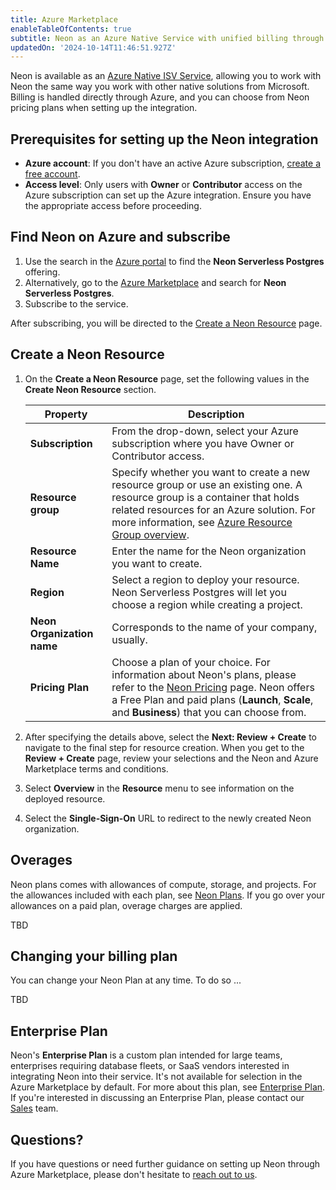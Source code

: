 ```yaml
---
title: Azure Marketplace
enableTableOfContents: true
subtitle: Neon as an Azure Native Service with unified billing through Azure Marketplace
updatedOn: '2024-10-14T11:46:51.927Z'
---
```


Neon is available as an [Azure Native ISV Service](https://learn.microsoft.com/en-us/azure/partner-solutions/partners), allowing you to work with Neon the same way you work with other native solutions from Microsoft. Billing is handled directly through Azure, and you can choose from Neon pricing plans when setting up the integration.

## Prerequisites for setting up the Neon integration

- **Azure account**: If you don't have an active Azure subscription, [create a free account](https://azure.microsoft.com/free).
- **Access level**: Only users with **Owner** or **Contributor** access on the Azure subscription can set up the Azure integration. Ensure you have the appropriate access before proceeding.

## Find Neon on Azure and subscribe

1. Use the search in the [Azure portal](https://portal.azure.com/) to find the **Neon Serverless Postgres** offering.
2. Alternatively, go to the [Azure Marketplace](https://portal.azure.com/#view/Microsoft_Azure_Marketplace/MarketplaceOffersBlade/selectedMenuItemId/home) and search for **Neon Serverless Postgres**.
3. Subscribe to the service.

After subscribing, you will be directed to the [Create a Neon Resource](#create-a-neon-resource) page.

## Create a Neon Resource

1. On the **Create a Neon Resource** page, set the following values in the **Create Neon Resource** section.

   | Property                   | Description                                                                                                                                                                                                                                                                                                        |
   | -------------------------- | ------------------------------------------------------------------------------------------------------------------------------------------------------------------------------------------------------------------------------------------------------------------------------------------------------------------ |
   | **Subscription**           | From the drop-down, select your Azure subscription where you have Owner or Contributor access.                                                                                                                                                                                                                     |
   | **Resource group**         | Specify whether you want to create a new resource group or use an existing one. A resource group is a container that holds related resources for an Azure solution. For more information, see [Azure Resource Group overview](https://learn.microsoft.com/en-us/azure/azure-resource-manager/management/overview). |
   | **Resource Name**          | Enter the name for the Neon organization you want to create.                                                                                                                                                                                                                                                       |
   | **Region**                 | Select a region to deploy your resource. Neon Serverless Postgres will let you choose a region while creating a project.                                                                                                                                                                                           |
   | **Neon Organization name** | Corresponds to the name of your company, usually.                                                                                                                                                                                                                                                                  |
   | **Pricing Plan**           | Choose a plan of your choice. For information about Neon's plans, please refer to the [Neon Pricing](https://neon.tech/home) page. Neon offers a Free Plan and paid plans (**Launch**, **Scale**, and **Business**) that you can choose from.                                                                      |

2. After specifying the details above, select the **Next: Review + Create** to navigate to the final step for resource creation. When you get to the **Review + Create** page, review your selections and the Neon and Azure Marketplace terms and conditions.
3. Select **Overview** in the **Resource** menu to see information on the deployed resource.
4. Select the **Single-Sign-On** URL to redirect to the newly created Neon organization.

## Overages

Neon plans comes with allowances of compute, storage, and projects. For the allowances included with each plan, see [Neon Plans](/docs/introduction/plans). If you go over your allowances on a paid plan, overage charges are applied.

TBD

## Changing your billing plan

You can change your Neon Plan at any time. To do so ...

TBD

## Enterprise Plan

Neon's **Enterprise Plan** is a custom plan intended for large teams, enterprises requiring database fleets, or SaaS vendors interested in integrating Neon into their service. It's not available for selection in the Azure Marketplace by default. For more about this plan, see [Enterprise Plan](/docs/introduction/plans#enterprise). If you're interested in discussing an Enterprise Plan, please contact our [Sales](https://neon.tech/contact-sales) team.

## Questions?

If you have questions or need further guidance on setting up Neon through Azure Marketplace, please don't hesitate to [reach out to us](https://neon.tech/contact-sales).
